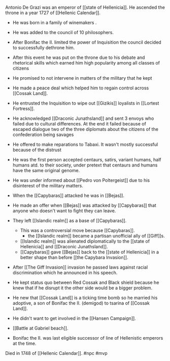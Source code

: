 Antonio De Grazi was an emperor of [[state of Hellenicia]]. He ascended the throne in a year 1727 of [[Hellenic Calendar]]. 

- He was born in a family of winemakers .
- He was added to the council of 10 philosophers.
- After Bonifac the II. limited the power of Inquisition the council decided to successfully dethrone him.
- After this event he was put on the throne due to his debate and rhetorical skills which earned him high popularity among all classes of citizens 
- He promised to not intervene in matters of the military that he kept

- He made a peace deal which helped him to regain control across [[Cossak Land]]. 
- He entrusted the Inquisition to wipe out [[Gizikis]] loyalists in [[Lortest Fortress]].
- He acknowledged [[Draconic Junathsland]] and sent 3 envoys who failed due to cultural differences. At the end it failed because of escaped dialogue two of the three diplomats about the citizens of the confederation being savages

- He offered to make reparations to Tabaxi. It wasn't mostly successful because of the distrust
- He was the first person accepted centaurs, satirs, variant humans, half humans atd. to their society,  under pretext that centaurs and humans have the same original genome.

- He was under informed about [[Pedro von Poltergeist]] due to his disinterest of the military matters.
- When the [[Capybaras]] attacked he was in [[Bejas]].
- He made an offer when [[Bejas]] was attacked by [[Capybaras]] that anyone who doesn't want to fight they can leave.

- They left [[Islandic realm]] as a base of [[Capybaras]]. 
	- This was a controversial move because [[Capybaras]].
		- the [[Islandic realm]] became a partisan unofficial ally of [[Giff]]s.
	- [[Islandic realm]] was alienated diplomatically to the [[state of Hellenicia]] and [[Draconic Junathsland]].   
	- [[Capybaras]] gave [[Bejas]] back to the [[state of Hellenicia]] in a better shape than before [[the Capybara Invasion]].

- After [[The Giff Invasion]] invasion he passed laws against racial discrimination which he announced in his speech.
- He kept status quo between Red Cossak and Black shield  because he knew that if he disrupt it the other side would be a bigger problem.
- He new that [[Cossak Land]] is a ticking time bomb so he married his adoptive, a son of Bonifac the II. (demigod) to tsarina of [[Cossak Land]].

- He didn't want to get involved in the [[Hansen Campaign]].



- [[Battle at Gabriel beach]].
- Bonifac the II. was last eligible successor of line of Hellenistic emperors at the time.


Died in 1748 of [[Hellenic Calendar]].
#npc #mvp